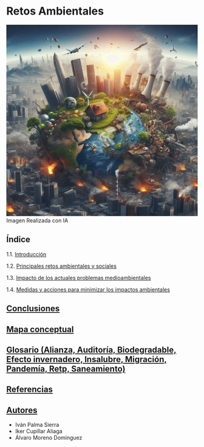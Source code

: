 # Retos Ambientales
![introduccion](img/introduccion.jpg)
Imagen Realizada con IA
## Índice
1.1. [Introducción]()

1.2. [Principales retos ambientales y sociales]()

1.3. [Impacto de los actuales problemas medioambientales]()

1.4. [Medidas y acciones para minimizar los impactos ambientales]()
 
## [Conclusiones]()
## [Mapa conceptual]() 
## [Glosario (Alianza, Auditoría, Biodegradable, Efecto invernadero, Insalubre, Migración, Pandemía, Retp, Saneamiento)]()
## [Referencias]()
## [Autores]()
- Iván Palma Sierra
- Iker Cupillar Aliaga
- Álvaro Moreno Dominguez
